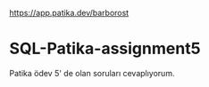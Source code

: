 https://app.patika.dev/barborost </br>
# SQL-Patika-assignment5

Patika  ödev 5' de olan soruları cevaplıyorum.
